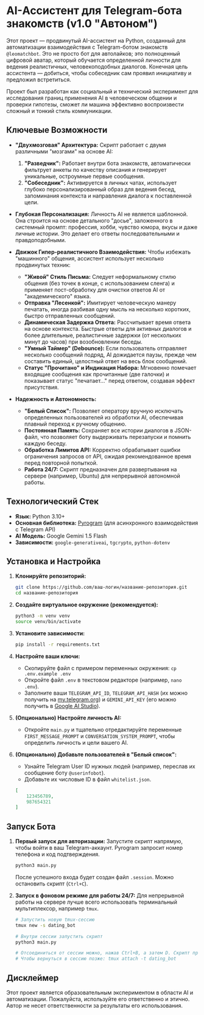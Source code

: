 # AI-Ассистент для Telegram-бота знакомств (v1.0 "Автоном")

Этот проект — продвинутый AI-ассистент на Python, созданный для автоматизации взаимодействия с Telegram-ботом знакомств `@leomatchbot`. Это не просто бот для автолайков; это полноценный цифровой аватар, который обучается определенной личности для ведения реалистичных, человекоподобных диалогов. Конечная цель ассистента — добиться, чтобы собеседник сам проявил инициативу и предложил встретиться.

Проект был разработан как социальный и технический эксперимент для исследования границ применения AI в человеческом общении и проверки гипотезы, сможет ли машина эффективно воспроизвести сложный и тонкий стиль коммуникации.

## Ключевые Возможности

-   **"Двухмозговая" Архитектура:** Скрипт работает с двумя различными "мозгами" на основе AI:
    1.  **"Разведчик":** Работает внутри бота знакомств, автоматически фильтрует анкеты по качеству описания и генерирует уникальные, остроумные первые сообщения.
    2.  **"Собеседник":** Активируется в личных чатах, использует глубоко персонализированный образ для ведения бесед, запоминания контекста и направления диалога к поставленной цели.

-   **Глубокая Персонализация:** Личность AI не является шаблонной. Она строится на основе детального "досье", заложенного в системный промпт: профессия, хобби, чувство юмора, вкусы и даже личные истории. Это делает его ответы последовательными и правдоподобными.

-   **Движок Гипер-реалистичного Взаимодействия:** Чтобы избежать "машинного" общения, ассистент использует несколько продвинутых техник:
    *   **"Живой" Стиль Письма:** Следует неформальному стилю общения (без точек в конце, с использованием сленга) и применяет пост-обработку для очистки ответов AI от "академического" языка.
    *   **Отправка "Лесенкой":** Имитирует человеческую манеру печатать, иногда разбивая одну мысль на несколько коротких, быстро отправленных сообщений.
    *   **Динамическая Задержка Ответа:** Рассчитывает время ответа на основе контекста. Быстрые ответы для активных диалогов и более длительные, реалистичные задержки (от нескольких минут до часов) при возобновлении беседы.
    *   **"Умный Таймер" (Debounce):** Если пользователь отправляет несколько сообщений подряд, AI дожидается паузы, прежде чем составить единый, целостный ответ на весь блок сообщений.
    *   **Статус "Прочитано" и Индикация Набора:** Мгновенно помечает входящие сообщения как прочитанные (две галочки) и показывает статус "печатает..." перед ответом, создавая эффект присутствия.

-   **Надежность и Автономность:**
    *   **"Белый Список":** Позволяет оператору вручную исключать определенных пользователей из обработки AI, обеспечивая плавный переход к ручному общению.
    *   **Постоянная Память:** Сохраняет все истории диалогов в JSON-файл, что позволяет боту выдерживать перезапуски и помнить каждую беседу.
    *   **Обработка Лимитов API:** Корректно обрабатывает ошибки ограничения запросов от API, ожидая рекомендованное время перед повторной попыткой.
    *   **Работа 24/7:** Скрипт предназначен для развертывания на сервере (например, Ubuntu) для непрерывной автономной работы.

## Технологический Стек

-   **Язык:** Python 3.10+
-   **Основная библиотека:** [Pyrogram](https://pyrogram.org/) (для асинхронного взаимодействия с Telegram API)
-   **AI Модель:** Google Gemini 1.5 Flash
-   **Зависимости:** `google-generativeai`, `tgcrypto`, `python-dotenv`

## Установка и Настройка

1.  **Клонируйте репозиторий:**
    ```bash
    git clone https://github.com/ваш-логин/название-репозитория.git
    cd название-репозитория
    ```

2.  **Создайте виртуальное окружение (рекомендуется):**
    ```bash
    python3 -m venv venv
    source venv/bin/activate
    ```

3.  **Установите зависимости:**
    ```bash
    pip install -r requirements.txt
    ```

4.  **Настройте ваши ключи:**
    *   Скопируйте файл с примером переменных окружения: `cp .env.example .env`
    *   Откройте файл `.env` в текстовом редакторе (например, `nano .env`).
    *   Заполните ваши `TELEGRAM_API_ID`, `TELEGRAM_API_HASH` (их можно получить на [my.telegram.org](https://my.telegram.org)) и `GEMINI_API_KEY` (его можно получить в [Google AI Studio](https://ai.google.dev/)).

5.  **(Опционально) Настройте личность AI:**
    *   Откройте `main.py` и тщательно отредактируйте переменные `FIRST_MESSAGE_PROMPT` и `CONVERSATION_SYSTEM_PROMPT`, чтобы определить личность и цели вашего AI.

6.  **(Опционально) Добавьте пользователей в "Белый список":**
    *   Узнайте Telegram User ID нужных людей (например, переслав их сообщение боту `@userinfobot`).
    *   Добавьте их числовые ID в файл `whitelist.json`.
    ```json
    [
        123456789,
        987654321
    ]
    ```

## Запуск Бота

1.  **Первый запуск для авторизации:** Запустите скрипт напрямую, чтобы войти в ваш Telegram-аккаунт. Pyrogram запросит номер телефона и код подтверждения.
    ```bash
    python3 main.py
    ```
    После успешного входа будет создан файл `.session`. Можно остановить скрипт (`Ctrl+C`).

2.  **Запуск в фоновом режиме для работы 24/7:** Для непрерывной работы на сервере лучше всего использовать терминальный мультиплексор, например `tmux`.
    ```bash
    # Запустить новую tmux-сессию
    tmux new -s dating_bot

    # Внутри сессии запустить скрипт
    python3 main.py

    # Отсоединиться от сессии можно, нажав Ctrl+B, а затем D. Скрипт продолжит работать.
    # Чтобы вернуться в сессию позже: tmux attach -t dating_bot
    ```

## Дисклеймер

Этот проект является образовательным экспериментом в области AI и автоматизации. Пожалуйста, используйте его ответственно и этично. Автор не несет ответственности за результаты его использования.